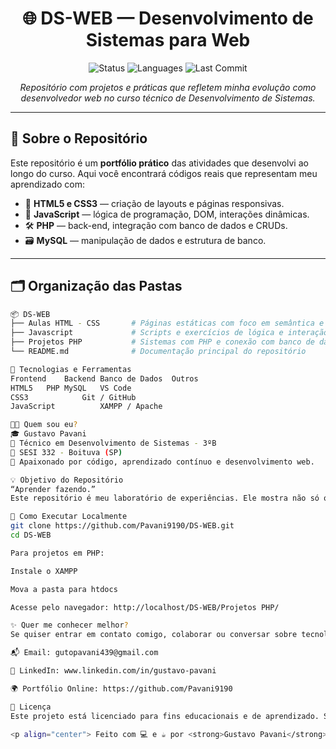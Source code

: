 <h1 align="center">🌐 DS-WEB — Desenvolvimento de Sistemas para Web</h1>

<p align="center">
  <img src="https://img.shields.io/badge/Status-Em%20Desenvolvimento-yellow" alt="Status">
  <img src="https://img.shields.io/github/languages/count/Pavani9190/DS-WEB" alt="Languages">
  <img src="https://img.shields.io/github/last-commit/Pavani9190/DS-WEB" alt="Last Commit">
</p>

<p align="center">
  <em>Repositório com projetos e práticas que refletem minha evolução como desenvolvedor web no curso técnico de Desenvolvimento de Sistemas.</em>
</p>

---

## 🧠 Sobre o Repositório

Este repositório é um **portfólio prático** das atividades que desenvolvi ao longo do curso. Aqui você encontrará códigos reais que representam meu aprendizado com:

- 🎨 **HTML5 e CSS3** — criação de layouts e páginas responsivas.
- 🧠 **JavaScript** — lógica de programação, DOM, interações dinâmicas.
- 🛠️ **PHP** — back-end, integração com banco de dados e CRUDs.
- 🗃️ **MySQL** — manipulação de dados e estrutura de banco.

---

## 🗂️ Organização das Pastas

```bash
📦 DS-WEB
├── Aulas HTML - CSS       # Páginas estáticas com foco em semântica e estilo
├── Javascript             # Scripts e exercícios de lógica e interação
├── Projetos PHP           # Sistemas com PHP e conexão com banco de dados
└── README.md              # Documentação principal do repositório

🚀 Tecnologias e Ferramentas
Frontend	Backend	Banco de Dados	Outros
HTML5	PHP	MySQL	VS Code
CSS3			Git / GitHub
JavaScript			XAMPP / Apache

👨‍💻 Quem sou eu?
🎓 Gustavo Pavani
🧩 Técnico em Desenvolvimento de Sistemas - 3ºB
🏫 SESI 332 - Boituva (SP)
🎯 Apaixonado por código, aprendizado contínuo e desenvolvimento web.

💡 Objetivo do Repositório
“Aprender fazendo.”
Este repositório é meu laboratório de experiências. Ele mostra não só os acertos, mas também minha evolução — dos primeiros divs aos sistemas dinâmicos com banco de dados.

🔗 Como Executar Localmente
git clone https://github.com/Pavani9190/DS-WEB.git
cd DS-WEB

Para projetos em PHP:

Instale o XAMPP

Mova a pasta para htdocs

Acesse pelo navegador: http://localhost/DS-WEB/Projetos PHP/

✨ Quer me conhecer melhor?
Se quiser entrar em contato comigo, colaborar ou conversar sobre tecnologia:

📬 Email: gutopavani439@gmail.com

💼 LinkedIn: www.linkedin.com/in/gustavo-pavani

🌍 Portfólio Online: https://github.com/Pavani9190

📝 Licença
Este projeto está licenciado para fins educacionais e de aprendizado. Sinta-se à vontade para usar como base, adaptando e evoluindo junto comigo.

<p align="center"> Feito com 💻 e ☕ por <strong>Gustavo Pavani</strong> </p> ```